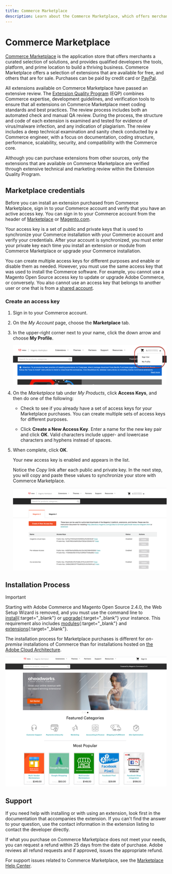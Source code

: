 ```yaml
---
title: Commerce Marketplace
description: Learn about the Commerce Marketplace, which offers merchants a curated selection of solutions, and provides qualified developers the tools, platform, and prime location to build a thriving business.
---
```

# Commerce Marketplace

[Commerce Marketplace][1] is the application store that offers merchants a curated selection of solutions, and provides qualified developers the tools, platform, and prime location to build a thriving business. Commerce Marketplace offers a selection of extensions that are available for free, and others that are for sale. Purchases can be paid by credit card or [PayPal][2].

All extensions available on Commerce Marketplace have passed an extensive review. The [Extension Quality Program][3] (EQP) combines Commerce expertise, development guidelines, and verification tools to ensure that all extensions on Commerce Marketplace meet coding standards and best practices. The review process includes both an automated check and manual QA review. During the process, the structure and code of each extension is examined and tested for evidence of virus/malware infection, and any indication of plagiarism. The review includes a deep technical examination and sanity check conducted by a Commerce engineer, with a focus on documentation, coding structure, performance, scalability, security, and compatibility with the Commerce core.

Although you can purchase extensions from other sources, only the extensions that are available on Commerce Marketplace are verified through extensive technical and marketing review within the Extension Quality Program.

## Marketplace credentials

Before you can install an extension purchased from Commerce Marketplace, sign in to your Commerce account and verify that you have an active access key. You can sign in to your Commerce account from the header of [Marketplace][1] or [Magento.com][6].

Your access key is a set of public and private keys that is used to synchronize your Commerce installation with your Commerce account and verify your credentials. After your account is synchronized, you must enter your private key each time you install an extension or module from Commerce Marketplace or upgrade your Commerce installation.

You can create multiple access keys for different purposes and enable or disable them as needed. However, you must use the same access key that was used to install the Commerce software. For example, you cannot use a Magento Open Source access key to update or upgrade Adobe Commerce, or conversely. You also cannot use an access key that belongs to another user or one that is from a [shared account](commerce-account-share.md).

### Create an access key

1. Sign in to your Commerce account.

1. On the _My Account_ page, choose the **Marketplace** tab.

1. In the upper-right corner next to your name, click the down arrow and choose **My Profile**.

    ![Your Marketplace profile](./assets/marketplace-profile.png)<!-- zoom -->

1. On the _Marketplace_ tab under _My Products_, click **Access Keys**, and then do one of the following:

    - Check to see if you already have a set of access keys for your Marketplace purchases. You can create multiple sets of access keys for different purposes.

    - Click **Create a New Access Key**. Enter a name for the new key pair and click **OK**. Valid characters include upper- and lowercase characters and hyphens instead of spaces.

1. When complete, click **OK**.

    Your new access key is enabled and appears in the list.

    Notice the _Copy_ link after each public and private key. In the next step, you will copy and paste these values to synchronize your store with Commerce Marketplace.

    ![Access Keys](./assets/access-keys.png)<!-- zoom -->

## Installation Process

>[!IMPORTANT]
>
>Starting with Adobe Commerce and Magento Open Source 2.4.0, the Web Setup Wizard is removed, and you must use the command line to [install](https://devdocs.magento.com/guides/v2.4/install-gde/install/cli/install-cli.html){:target="_blank"} or [upgrade](https://experienceleague.adobe.com/docs/commerce-operations/upgrade-guide/implementation/perform-upgrade.html){:target="_blank"} your instance. This requirement also includes [modules](https://experienceleague.adobe.com/docs/commerce-operations/upgrade-guide/modules/upgrade.html){:target="_blank"} and [extensions](https://devdocs.magento.com/extensions/install/){:target="_blank"}.


The installation process for Marketplace purchases is different for _on-premise_ installations of Commerce than for installations hosted on [the Adobe Cloud Architecture][4].

![Commerce Marketplace](./assets/marketplace.png)<!-- zoom -->

## Support

If you need help with installing or with using an extension, look first in the documentation that accompanies the extension. If you can't find the answer to your question, use the contact information in the extension listing to contact the developer directly.

If what you purchase on Commerce Marketplace does not meet your needs, you can request a refund within 25 days from the date of purchase. Adobe reviews all refund requests and if approved, issues the appropriate refund.

For support issues related to Commerce Marketplace, see the [Marketplace Help Center][5].

[1]: https://marketplace.magento.com/
[2]: https://www.paypal.com/us/home
[3]: https://developer.adobe.com/commerce/marketplace/guides/sellers/extension-quality-program/
[4]: https://www.adobe.com/commerce/magento/enterprise.html
[5]: https://marketplacesupport.magento.com/hc/en-us
[6]: https://business.adobe.com/products/magento/magento-commerce.html
